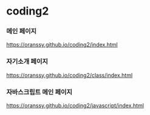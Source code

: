 # coding2   

### 메인 페이지   
https://oranssy.github.io/coding2/index.html   

### 자기소개 페이지   
https://oranssy.github.io/coding2/class/index.html   

### 자바스크립트 메인 페이지   
https://oranssy.github.io/coding2/javascript/index.html
